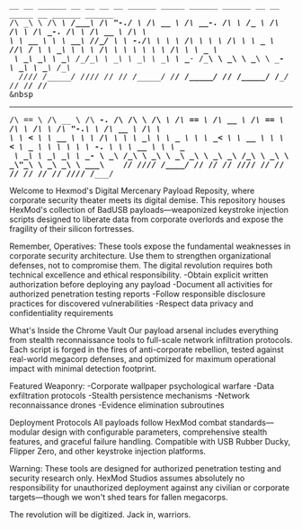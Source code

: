                                                                                                                                              
<tt> __  __     ______     __  __     __    __     ______     _____        ______     ______   __  __     _____     __     ______     ______          
/\ \_\ \   /\  ___\   /\_\_\_\   /\ "-./  \   /\  __ \   /\  __-.     /\  ___\   /\__  _\ /\ \/\ \   /\  __-.  /\ \   /\  __ \   /\  ___\         
\ \  __ \  \ \  __\   \/_/\_\/_  \ \ \-./\ \  \ \ \/\ \  \ \ \/\ \    \ \___  \  \/_/\ \/ \ \ \_\ \  \ \ \/\ \ \ \ \  \ \ \/\ \  \ \___  \       
&nbsp;\ \_\ \_\  \ \_____\   /\_\/\_\  \ \_\ \ \_\  \ \_____\  \ \____-     \/\_____\    \ \_\  \ \_____\  \ \____-  \ \_\  \ \_____\  \/\_____\       
&nbsp;&nbsp;\/_/\/_/   \/_____/   \/_/\/_/   \/_/  \/_/   \/_____/   \/____/      \/_____/     \/_/   \/_____/   \/____/   \/_/   \/_____/   \/_____/       
&nbsp&nbsp;&nbsp;&nbsp;&nbsp;&nbsp;&nbsp;&nbsp;&nbsp;&nbsp;&nbsp;&nbsp;&nbsp;&nbsp;&nbsp;&nbsp;&nbsp;&nbsp;&nbsp;&nbsp;&nbsp;&nbsp;&nbsp;&nbsp;            
______     ______     _____     __  __     ______     ______        ______     ______     ______     ______     __   __     ______     __       
/\  == \   /\  __ \   /\  __-.  /\ \/\ \   /\  ___\   /\  == \      /\  __ \   /\  == \   /\  ___\   /\  ___\   /\ "-.\ \   /\  __ \   /\ \      
\ \  __<   \ \  __ \  \ \ \/\ \ \ \ \_\ \  \ \___  \  \ \  __<      \ \  __ \  \ \  __<   \ \___  \  \ \  __\   \ \ \-.  \  \ \  __ \  \ \ \____  
&nbsp;\ \_____\  \ \_\ \_\  \ \____-  \ \_____\  \/\_____\  \ \_____\     \ \_\ \_\  \ \_\ \_\  \/\_____\  \ \_____\  \ \_\\"\_\  \ \_\ \_\  \ \_____\ 
&nbsp;&nbsp; \/_____/   \/_/\/_/   \/____/   \/_____/   \/_____/   \/_____/      \/_/\/_/   \/_/ /_/   \/_____/   \/_____/   \/_/ \/_/   \/_/\/_/   \/_____/ </tt>
                                                                                                                                                  

                                                                                       
Welcome to Hexmod's Digital Mercenary Payload Reposity, where corporate security theater meets its digital demise. 
This repository houses HexMod's collection of BadUSB payloads—weaponized keystroke injection scripts designed to liberate data from corporate overlords and expose the fragility of their silicon fortresses.

Remember, Operatives: These tools expose the fundamental weaknesses in corporate security architecture. Use them to strengthen organizational defenses, not to compromise them.
The digital revolution requires both technical excellence and ethical responsibility.
-Obtain explicit written authorization before deploying any payload
-Document all activities for authorized penetration testing reports
-Follow responsible disclosure practices for discovered vulnerabilities
-Respect data privacy and confidentiality requirements


What's Inside the Chrome Vault
Our payload arsenal includes everything from stealth reconnaissance tools to full-scale network infiltration protocols. Each script is forged in the fires of anti-corporate rebellion, tested against real-world megacorp defenses, and optimized for maximum operational impact with minimal detection footprint.

Featured Weaponry:
-Corporate wallpaper psychological warfare
-Data exfiltration protocols
-Stealth persistence mechanisms
-Network reconnaissance drones
-Evidence elimination subroutines

Deployment Protocols
All payloads follow HexMod combat standards—modular design with configurable parameters, comprehensive stealth features, and graceful failure handling. Compatible with USB Rubber Ducky, Flipper Zero, and other keystroke injection platforms.

Warning: These tools are designed for authorized penetration testing and security research only. HexMod Studios assumes absolutely no responsibility for unauthorized deployment against any civilian or corporate targets—though we won't shed tears for fallen megacorps.

The revolution will be digitized. Jack in,  warriors.
